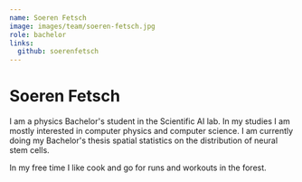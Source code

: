 ```yaml
---
name: Soeren Fetsch
image: images/team/soeren-fetsch.jpg
role: bachelor
links:
  github: soerenfetsch
---
```


# Soeren Fetsch

I am a physics Bachelor's student in the Scientific AI lab. In my studies I am mostly interested
in computer physics and computer science. I am currently doing my Bachelor's thesis spatial statistics
on the distribution of neural stem cells.

In my free time I like cook and go for runs and workouts in the forest.
